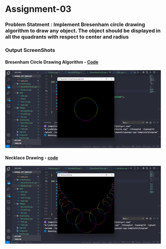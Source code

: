 # Assignment-03

### Problem Statment : Implement Bresenham circle drawing algorithm to draw any object. The object should be displayed in all the quadrants with respect to center and radius

### Output ScreenShots

#### Bresenham Circle Drawing Algorithm - [Code](BresenhamCircle.cpp)

<img src="circle.png" alt="circle"></img>

#### Necklace Drawing - [code](Necklace.cpp)

<img src="necklace.png" alt="necklace"></img>
